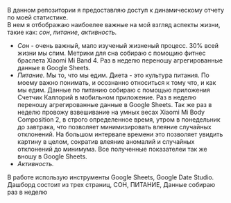 В данном репозитории я предоставляю доступ к динамическому отчету по моей статистике.  
В нем я отбображаю наибоелее важные на мой взгляд аспекты жизни, такие как: *сон*, *питание*, *активность.*
  
 - *Сон* - очень важный, мало изученый жизненый процесс. 30% всей жизни мы спим. Метрики для сна собираю с помощию фитнес браслета Xiaomi Mi Band 4. Раз в неделю переношу агрегированные данные в Google Sheets.  
 - *Питание.* Мы то, что мы едим. Диета - это культура питания. По моему важно понимать, и осознанно относиться к тому что, и как мы едим. Данные по питанию собираю с помощью приложения Счетчик Каллорий в мобильном приложение. Раз в неделю переношу агрегированные данные в Google Sheets. Так же раз в неделю провожу взвешивание на умных весах Xiaomi Mi Body Composition 2, в строго определенное время, утром в понедельник до завтрака, что позволяет минимизировать влеяние случайных отклонений. На большом интервале времени это позволяет увидить картину в целом, сократив влеяние аномалий и случайных отклонений до минимума. Все полученные показателеи так же вношу в Google Sheets.  
 - *Активность.*  
  
В работе использую инструменты Google Sheets, Google Date Studio.
Дашборд состоит из трех страниц, СОН, ПИТАНИЕ, 
Данные собираю раз в неделю
